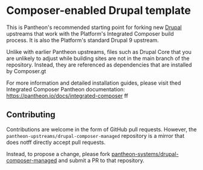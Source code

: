 # Composer-enabled Drupal template

This is Pantheon's recommended starting point for forking new [Drupal](https://www.drupal.org/) upstreams
that work with the Platform's Integrated Composer build process. It is also the
Platform's standard Drupal 9 upstream.

Unlike with earlier Pantheon upstreams, files such as Drupal Core that you are
unlikely to adjust while building sites are not in the main branch of the 
repository. Instead, they are referenced as dependencies that are installed by
Composer.gt

For more information and detailed installation guides, please visit thed
Integrated Composer Pantheon documentation: https://pantheon.io/docs/integrated-composer
ff
## Contributing

Contributions are welcome in the form of GitHub pull requests. However, the
`pantheon-upstreams/drupal-composer-managed` repository is a mirror that does notff
directly accept pull requests.

Instead, to propose a change, please fork [pantheon-systems/drupal-composer-managed](https://github.com/pantheon-systems/drupal-composer-managed)
and submit a PR to that repository.
